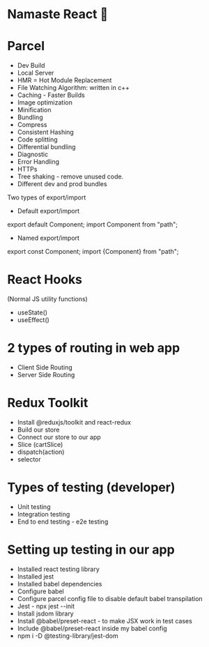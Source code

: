 # Namaste React 🚀

# Parcel

- Dev Build
- Local Server
- HMR = Hot Module Replacement
- File Watching Algorithm: written in c++
- Caching - Faster Builds
- Image optimization
- Minification
- Bundling
- Compress
- Consistent Hashing
- Code splitting
- Differential bundling
- Diagnostic
- Error Handling
- HTTPs
- Tree shaking - remove unused code.
- Different dev and prod bundles

Two types of export/import

- Default export/import

export default Component;
import Component from "path";

- Named export/import

export const Component;
import {Component} from "path";

# React Hooks

(Normal JS utility functions)

- useState()
- useEffect()

# 2 types of routing in web app

- Client Side Routing
- Server Side Routing

# Redux Toolkit

- Install @reduxjs/toolkit and react-redux
- Build our store
- Connect our store to our app
- Slice (cartSlice)
- dispatch(action)
- selector

# Types of testing (developer)

- Unit testing
- Integration testing
- End to end testing - e2e testing

# Setting up testing in our app

- Installed react testing library
- Installed jest
- Installed babel dependencies
- Configure babel
- Configure parcel config file to disable default babel transpilation
- Jest - npx jest --init
- Install jsdom library
- Install @babel/preset-react - to make JSX work in test cases
- Include @babel/preset-react inside my babel config
- npm i -D @testing-library/jest-dom
